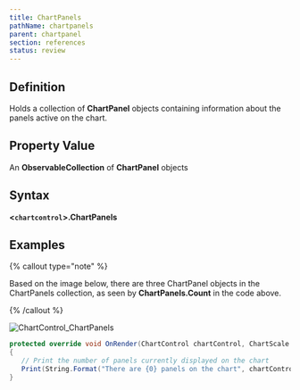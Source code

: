 ```yaml
---
title: ChartPanels
pathName: chartpanels
parent: chartpanel
section: references
status: review
---
```


## Definition

Holds a collection of **ChartPanel** objects containing information about the panels active on the chart.

## Property Value

An **ObservableCollection** of **ChartPanel** objects

## Syntax

**<`chartcontrol`>.ChartPanels**

## Examples

{% callout type="note" %}

Based on the image below, there are three ChartPanel objects in the ChartPanels collection, as seen by **ChartPanels.Count** in the code above.

{% /callout %}

![ChartControl_ChartPanels](chartcontrol_chartpanels.png)

```csharp
protected override void OnRender(ChartControl chartControl, ChartScale chartScale)
{
   // Print the number of panels currently displayed on the chart
   Print(String.Format("There are {0} panels on the chart", chartControl.ChartPanels.Count));  
}
```
